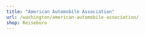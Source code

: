 ```yaml
---
title: "American Automobile Association"
url: /washington/american-automobile-association/
shop: Reisebüro
---
```

